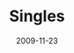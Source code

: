---
layout: music 
title: "Singles"
series: "Typecast"
date: 2009-11-23 
description: "Being single can be a blessing. Brian Tome and a panel of single people discuss the nature of being single and what God says about it."
audio: "http://s3.amazonaws.com/crossroadsaudiomessages/Typecast2.mp3"
audio-duration: "41:16"
src: "http://www.crossroads.net/players/media/series/190x110_Typecast.jpg"
---